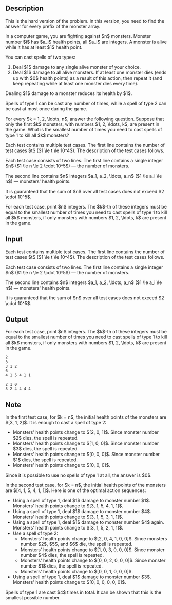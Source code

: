 ## Description

<div><p><span class="tex-font-style-it">This is the hard version of the problem. In this version, you need to find the answer for every prefix of the monster array.</span></p><p>In a computer game, you are fighting against $n$ monsters. Monster number $i$ has $a_i$ health points, all $a_i$ are integers. A monster is alive while it has at least $1$ health point.</p><p>You can cast spells of two types:</p><ol> <li> Deal $1$ damage to any single alive monster of your choice. </li><li> Deal $1$ damage to all alive monsters. If at least one monster dies (ends up with $0$ health points) as a result of this action, then repeat it (and keep repeating while at least one monster dies every time). </li></ol><p>Dealing $1$ damage to a monster reduces its health by $1$.</p><p>Spells of type 1 can be cast any number of times, while a spell of type 2 can be cast at most once during the game.</p><p>For every $k = 1, 2, \ldots, n$, answer the following question. Suppose that only the first $k$ monsters, with numbers $1, 2, \ldots, k$, are present in the game. What is the smallest number of times you need to cast spells of type 1 to kill all $k$ monsters?</p></div><div class="input-specification"><p>Each test contains multiple test cases. The first line contains the number of test cases $t$ ($1 \le t \le 10^4$). The description of the test cases follows.</p><p>Each test case consists of two lines. The first line contains a single integer $n$&nbsp;($1 \le n \le 2 \cdot 10^5$)&nbsp;— the number of monsters.</p><p>The second line contains $n$ integers $a_1, a_2, \ldots, a_n$&nbsp;($1 \le a_i \le n$)&nbsp;— monsters' health points.</p><p>It is guaranteed that the sum of $n$ over all test cases does not exceed $2 \cdot 10^5$.</p></div><div class="output-specification"><p>For each test case, print $n$ integers. The $k$-th of these integers must be equal to the smallest number of times you need to cast spells of type 1 to kill all $k$ monsters, if only monsters with numbers $1, 2, \ldots, k$ are present in the game.</p></div>

## Input

<p>Each test contains multiple test cases. The first line contains the number of test cases $t$ ($1 \le t \le 10^4$). The description of the test cases follows.</p><p>Each test case consists of two lines. The first line contains a single integer $n$&nbsp;($1 \le n \le 2 \cdot 10^5$)&nbsp;— the number of monsters.</p><p>The second line contains $n$ integers $a_1, a_2, \ldots, a_n$&nbsp;($1 \le a_i \le n$)&nbsp;— monsters' health points.</p><p>It is guaranteed that the sum of $n$ over all test cases does not exceed $2 \cdot 10^5$.</p>

## Output

<p>For each test case, print $n$ integers. The $k$-th of these integers must be equal to the smallest number of times you need to cast spells of type 1 to kill all $k$ monsters, if only monsters with numbers $1, 2, \ldots, k$ are present in the game.</p>





```input1|2,3
2
3
3 1 2
6
4 1 5 4 1 1
```




```output1
2 1 0
3 2 4 4 4 4
```



## Note

<p>In the first test case, for $k = n$, the initial health points of the monsters are $[3, 1, 2]$. It is enough to cast a spell of type 2: </p><ul> <li> Monsters' health points change to $[2, 0, 1]$. Since monster number $2$ dies, the spell is repeated. </li><li> Monsters' health points change to $[1, 0, 0]$. Since monster number $3$ dies, the spell is repeated. </li><li> Monsters' health points change to $[0, 0, 0]$. Since monster number $1$ dies, the spell is repeated. </li><li> Monsters' health points change to $[0, 0, 0]$. </li></ul><p>Since it is possible to use no spells of type 1 at all, the answer is $0$.</p><p>In the second test case, for $k = n$, the initial health points of the monsters are $[4, 1, 5, 4, 1, 1]$. Here is one of the optimal action sequences: </p><ul> <li> Using a spell of type 1, deal $1$ damage to monster number $1$. Monsters' health points change to $[3, 1, 5, 4, 1, 1]$. </li><li> Using a spell of type 1, deal $1$ damage to monster number $4$. Monsters' health points change to $[3, 1, 5, 3, 1, 1]$. </li><li> Using a spell of type 1, deal $1$ damage to monster number $4$ again. Monsters' health points change to $[3, 1, 5, 2, 1, 1]$. </li><li> Use a spell of type 2:<ul> <li> Monsters' health points change to $[2, 0, 4, 1, 0, 0]$. Since monsters number $2$, $5$, and $6$ die, the spell is repeated. </li><li> Monsters' health points change to $[1, 0, 3, 0, 0, 0]$. Since monster number $4$ dies, the spell is repeated. </li><li> Monsters' health points change to $[0, 0, 2, 0, 0, 0]$. Since monster number $1$ dies, the spell is repeated. </li><li> Monsters' health points change to $[0, 0, 1, 0, 0, 0]$. </li></ul> </li><li> Using a spell of type 1, deal $1$ damage to monster number $3$. Monsters' health points change to $[0, 0, 0, 0, 0, 0]$. </li></ul><p>Spells of type 1 are cast $4$ times in total. It can be shown that this is the smallest possible number.</p>
